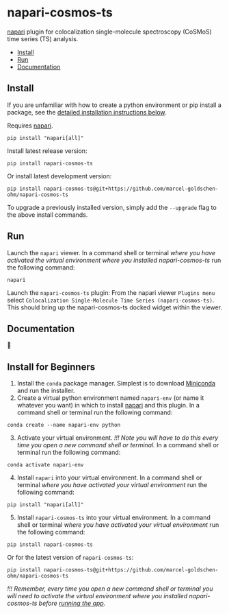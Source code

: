 # napari-cosmos-ts
[napari](https://napari.org/stable/) plugin for colocalization single-molecule spectroscopy (CoSMoS) time series (TS) analysis.

- [Install](#install)
- [Run](#run)
- [Documentation](#documentation)

## Install
If you are unfamiliar with how to create a python environment or pip install a package, see the [detailed installation instructions below](#install-for-beginners).

Requires [napari](https://github.com/napari/napari).
```shell
pip install "napari[all]"
```
Install latest release version:
```shell
pip install napari-cosmos-ts
```
Or install latest development version:
```shell
pip install napari-cosmos-ts@git+https://github.com/marcel-goldschen-ohm/napari-cosmos-ts
```
To upgrade a previously installed version, simply add the `--upgrade` flag to the above install commands.

## Run
Launch the `napari` viewer. In a command shell or terminal *where you have activated the virtual environment where you installed napari-cosmos-ts* run the following command:
```shell
napari
```
Launch the `napari-cosmos-ts` plugin: From the napari viewer `Plugins menu` select `Colocalization Single-Molecule Time Series (napari-cosmos-ts)`. This should bring up the napari-cosmos-ts docked widget within the viewer.

## Documentation
:construction:

## Install for Beginners
1. Install the `conda` package manager. Simplest is to download [Miniconda](https://docs.conda.io/en/main/miniconda.html) and run the installer.
2. Create a virtual python environment named `napari-env` (or name it whatever you want) in which to install [napari](https://napari.org/stable/) and this plugin. In a command shell or terminal run the following command:
```shell
conda create --name napari-env python
```
3. Activate your virtual environment. *!!! Note you will have to do this every time you open a new command shell or terminal.* In a command shell or terminal run the following command:
```shell
conda activate napari-env
```
4. Install `napari` into your virtual environment. In a command shell or terminal *where you have activated your virtual environment* run the following command:
```shell
pip install "napari[all]"
```
5. Install `napari-cosmos-ts` into your virtual environment. In a command shell or terminal *where you have activated your virtual environment* run the following command:
```shell
pip install napari-cosmos-ts
```
Or for the latest version of `napari-cosmos-ts`:
```shell
pip install napari-cosmos-ts@git+https://github.com/marcel-goldschen-ohm/napari-cosmos-ts
```
*!!! Remember, every time you open a new command shell or terminal you will need to activate the virtual environment where you installed napari-cosmos-ts before [running the app](#run).*
